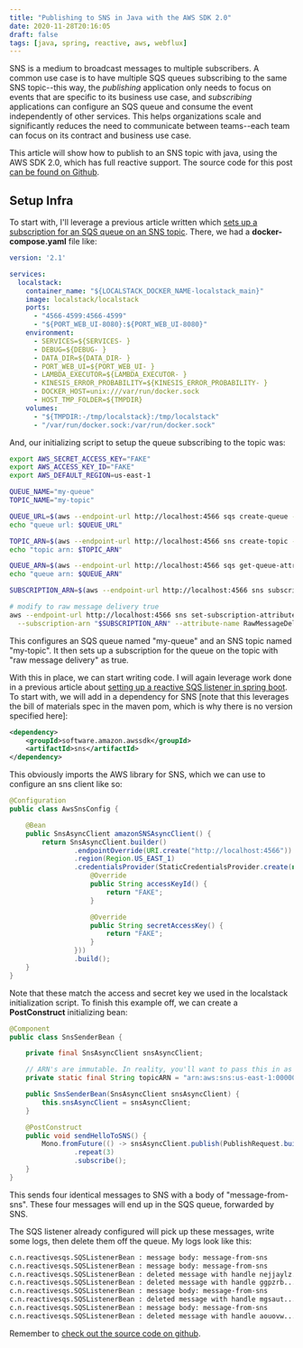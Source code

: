 ```yaml
---
title: "Publishing to SNS in Java with the AWS SDK 2.0"
date: 2020-11-28T20:16:05
draft: false
tags: [java, spring, reactive, aws, webflux]
---
```


SNS is a medium to broadcast messages to multiple subscribers. A common use case is to have multiple SQS queues subscribing to the same SNS topic--this way, the _publishing_ application only needs to focus on events that are specific to its business use case, and _subscribing_ applications can configure an SQS queue and consume the event independently of other services. This helps organizations scale and significantly reduces the need to communicate between teams--each team can focus on its contract and business use case.

This article will show how to publish to an SNS topic with java, using the AWS SDK 2.0, which has full reactive support. The source code for this post [can be found on Github](https://github.com/nfisher23/reactive-programming-webflux).

## Setup Infra

To start with, I'll leverage a previous article written which [sets up a subscription for an SQS queue on an SNS topic](https://nickolasfisher.com/blog/how-to-setup-sns-message-forwarding-to-sqs-with-the-aws-cli). There, we had a **docker-compose.yaml** file like:

```yaml
version: '2.1'

services:
  localstack:
    container_name: "${LOCALSTACK_DOCKER_NAME-localstack_main}"
    image: localstack/localstack
    ports:
      - "4566-4599:4566-4599"
      - "${PORT_WEB_UI-8080}:${PORT_WEB_UI-8080}"
    environment:
      - SERVICES=${SERVICES- }
      - DEBUG=${DEBUG- }
      - DATA_DIR=${DATA_DIR- }
      - PORT_WEB_UI=${PORT_WEB_UI- }
      - LAMBDA_EXECUTOR=${LAMBDA_EXECUTOR- }
      - KINESIS_ERROR_PROBABILITY=${KINESIS_ERROR_PROBABILITY- }
      - DOCKER_HOST=unix:///var/run/docker.sock
      - HOST_TMP_FOLDER=${TMPDIR}
    volumes:
      - "${TMPDIR:-/tmp/localstack}:/tmp/localstack"
      - "/var/run/docker.sock:/var/run/docker.sock"

```

And, our initializing script to setup the queue subscribing to the topic was:

```bash
export AWS_SECRET_ACCESS_KEY="FAKE"
export AWS_ACCESS_KEY_ID="FAKE"
export AWS_DEFAULT_REGION=us-east-1

QUEUE_NAME="my-queue"
TOPIC_NAME="my-topic"

QUEUE_URL=$(aws --endpoint-url http://localhost:4566 sqs create-queue --queue-name "$QUEUE_NAME" --output text)
echo "queue url: $QUEUE_URL"

TOPIC_ARN=$(aws --endpoint-url http://localhost:4566 sns create-topic --output text --name "$TOPIC_NAME")
echo "topic arn: $TOPIC_ARN"

QUEUE_ARN=$(aws --endpoint-url http://localhost:4566 sqs get-queue-attributes --queue-url "$QUEUE_URL" | jq -r ".Attributes.QueueArn")
echo "queue arn: $QUEUE_ARN"

SUBSCRIPTION_ARN=$(aws --endpoint-url http://localhost:4566 sns subscribe --topic-arn "$TOPIC_ARN" --protocol sqs --notification-endpoint "$QUEUE_ARN" --output text)

# modify to raw message delivery true
aws --endpoint-url http://localhost:4566 sns set-subscription-attributes \
  --subscription-arn "$SUBSCRIPTION_ARN" --attribute-name RawMessageDelivery --attribute-value true

```

This configures an SQS queue named "my-queue" and an SNS topic named "my-topic". It then sets up a subscription for the queue on the topic with "raw message delivery" as true.

With this in place, we can start writing code. I will again leverage work done in a previous article about [setting up a reactive SQS listener in spring boot](https://nickolasfisher.com/blog/how-to-setup-a-reactive-sqs-listener-using-the-aws-sdk-and-spring-boot). To start with, we will add in a dependency for SNS \[note that this leverages the bill of materials spec in the maven pom, which is why there is no version specified here\]:

```xml
<dependency>
    <groupId>software.amazon.awssdk</groupId>
    <artifactId>sns</artifactId>
</dependency>

```

This obviously imports the AWS library for SNS, which we can use to configure an sns client like so:

```java
@Configuration
public class AwsSnsConfig {

    @Bean
    public SnsAsyncClient amazonSNSAsyncClient() {
        return SnsAsyncClient.builder()
                .endpointOverride(URI.create("http://localhost:4566"))
                .region(Region.US_EAST_1)
                .credentialsProvider(StaticCredentialsProvider.create(new AwsCredentials() {
                    @Override
                    public String accessKeyId() {
                        return "FAKE";
                    }

                    @Override
                    public String secretAccessKey() {
                        return "FAKE";
                    }
                }))
                .build();
    }
}

```

Note that these match the access and secret key we used in the localstack initialization script. To finish this example off, we can create a **PostConstruct** initializing bean:

```java
@Component
public class SnsSenderBean {

    private final SnsAsyncClient snsAsyncClient;

    // ARN's are immutable. In reality, you'll want to pass this in as config per environment
    private static final String topicARN = "arn:aws:sns:us-east-1:000000000000:my-topic";

    public SnsSenderBean(SnsAsyncClient snsAsyncClient) {
        this.snsAsyncClient = snsAsyncClient;
    }

    @PostConstruct
    public void sendHelloToSNS() {
        Mono.fromFuture(() -> snsAsyncClient.publish(PublishRequest.builder().topicArn(topicARN).message("message-from-sns").build()))
                .repeat(3)
                .subscribe();
    }
}

```

This sends four identical messages to SNS with a body of "message-from-sns". These four messages will end up in the SQS queue, forwarded by SNS.

The SQS listener already configured will pick up these messages, write some logs, then delete them off the queue. My logs look like this:

```bash
c.n.reactivesqs.SQSListenerBean : message body: message-from-sns
c.n.reactivesqs.SQSListenerBean : message body: message-from-sns
c.n.reactivesqs.SQSListenerBean : deleted message with handle nejjaylz...
c.n.reactivesqs.SQSListenerBean : deleted message with handle ggpzrb....
c.n.reactivesqs.SQSListenerBean : message body: message-from-sns
c.n.reactivesqs.SQSListenerBean : deleted message with handle mgsaut....
c.n.reactivesqs.SQSListenerBean : message body: message-from-sns
c.n.reactivesqs.SQSListenerBean : deleted message with handle aouovw....

```

Remember to [check out the source code on github](https://github.com/nfisher23/reactive-programming-webflux).
